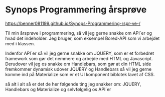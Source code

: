 # Synops Programmering årsprøve
https://benner081199.github.io/Synops-Programmering-rspr-ve-/ 

Til min årsprøve i programmering, så vil jeg gerne snakke om API´er og hvad det indeholder. Jeg bruger, som eksempel Bored-API
som vi arbejdet med i klassen. 

Indenfor API´er så vil jeg gerne snakke om JQUERY, som er et forbedret framework som gør det nemmere og arbejde med HTML og 
Javascript. Derudover vil jeg os snakke om Handlebars, som gør at din HTML side fremkommer dynamisk udover JQUERY og Handlebars
så vil jeg gerne komme ind på Materialize som er et UI komponent biblotek lavet af CSS. 

så alt i alt så er det de her følgende ting jeg snakker om: JQUERY, Handlebars og Materialize og selvfølgelig os API´er
